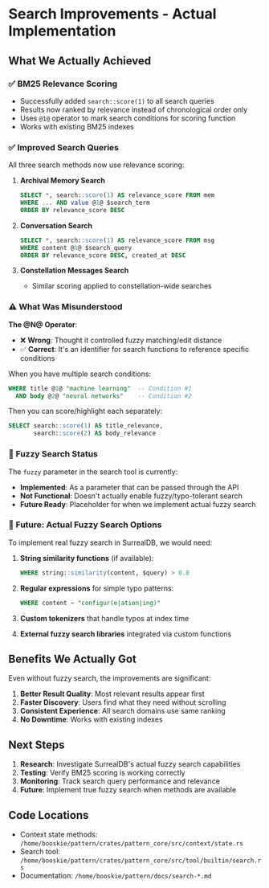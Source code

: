 # Search Improvements - Actual Implementation

## What We Actually Achieved

### ✅ BM25 Relevance Scoring
- Successfully added `search::score(1)` to all search queries
- Results now ranked by relevance instead of chronological order only
- Uses `@1@` operator to mark search conditions for scoring function
- Works with existing BM25 indexes

### ✅ Improved Search Queries
All three search methods now use relevance scoring:

1. **Archival Memory Search**
   ```sql
   SELECT *, search::score(1) AS relevance_score FROM mem
   WHERE ... AND value @1@ $search_term
   ORDER BY relevance_score DESC
   ```

2. **Conversation Search**
   ```sql
   SELECT *, search::score(1) AS relevance_score FROM msg
   WHERE content @1@ $search_query
   ORDER BY relevance_score DESC, created_at DESC
   ```

3. **Constellation Messages Search**
   - Similar scoring applied to constellation-wide searches

### ⚠️ What Was Misunderstood

**The @N@ Operator**: 
- ❌ **Wrong**: Thought it controlled fuzzy matching/edit distance
- ✅ **Correct**: It's an identifier for search functions to reference specific conditions

When you have multiple search conditions:
```sql
WHERE title @1@ "machine learning"  -- Condition #1
  AND body @2@ "neural networks"    -- Condition #2
```

Then you can score/highlight each separately:
```sql
SELECT search::score(1) AS title_relevance,
       search::score(2) AS body_relevance
```

### 📝 Fuzzy Search Status

The `fuzzy` parameter in the search tool is currently:
- **Implemented**: As a parameter that can be passed through the API
- **Not Functional**: Doesn't actually enable fuzzy/typo-tolerant search
- **Future Ready**: Placeholder for when we implement actual fuzzy search

### 🔮 Future: Actual Fuzzy Search Options

To implement real fuzzy search in SurrealDB, we would need:

1. **String similarity functions** (if available):
   ```sql
   WHERE string::similarity(content, $query) > 0.8
   ```

2. **Regular expressions** for simple typo patterns:
   ```sql
   WHERE content ~ "configur(e|ation|ing)"
   ```

3. **Custom tokenizers** that handle typos at index time

4. **External fuzzy search libraries** integrated via custom functions

## Benefits We Actually Got

Even without fuzzy search, the improvements are significant:

1. **Better Result Quality**: Most relevant results appear first
2. **Faster Discovery**: Users find what they need without scrolling
3. **Consistent Experience**: All search domains use same ranking
4. **No Downtime**: Works with existing indexes

## Next Steps

1. **Research**: Investigate SurrealDB's actual fuzzy search capabilities
2. **Testing**: Verify BM25 scoring is working correctly
3. **Monitoring**: Track search query performance and relevance
4. **Future**: Implement true fuzzy search when methods are available

## Code Locations

- Context state methods: `/home/booskie/pattern/crates/pattern_core/src/context/state.rs`
- Search tool: `/home/booskie/pattern/crates/pattern_core/src/tool/builtin/search.rs`
- Documentation: `/home/booskie/pattern/docs/search-*.md`